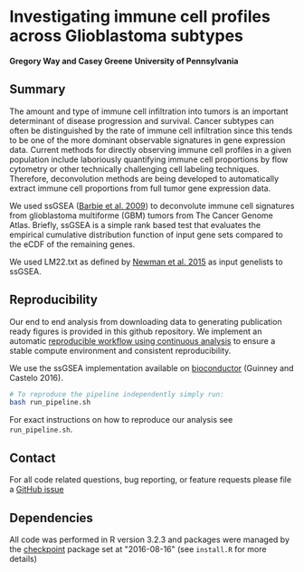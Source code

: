 # Investigating immune cell profiles across Glioblastoma subtypes

**Gregory Way and Casey Greene**
**University of Pennsylvania**

## Summary

The amount and type of immune cell infiltration into tumors is an important
determinant of disease progression and survival. Cancer subtypes can often be
distinguished by the rate of immune cell infiltration since this tends to be one
of the more dominant observable signatures in gene expression data. Current
methods for directly observing immune cell profiles in a given population
include laboriously quantifying immune cell proportions by flow cytometry or
other technically challenging cell labeling techniques. Therefore, deconvolution
methods are being developed to automatically extract immune cell proportions
from full tumor gene expression data.

We used ssGSEA ([Barbie et al. 2009](http:/doi.org/10.1038/nature08460 "ssGSEA"))
to deconvolute immune cell signatures from glioblastoma multiforme (GBM) tumors
from The Cancer Genome Atlas. Briefly, ssGSEA is a simple rank based test that
evaluates the empirical cumulative distribution function of input gene sets
compared to the eCDF of the remaining genes.

We used LM22.txt as defined by
[Newman et al. 2015](http://doi.org/10.1038/nmeth.3337 "CIBERSORT") as input
genelists to ssGSEA.

## Reproducibility

Our end to end analysis from downloading data to generating publication ready
figures is provided in this github repository. We implement an automatic 
[reproducible workflow using continuous analysis](http://doi.org/10.1101/056473 "Beaulieu-Jones and Greene 2016")
to ensure a stable compute environment and consistent reproducibility.

We use the ssGSEA implementation available on
[bioconductor](https://bioconductor.org/packages/release/bioc/html/GSVA.html)
(Guinney and Castelo 2016).

```bash
# To reproduce the pipeline independently simply run:
bash run_pipeline.sh
```

For exact instructions on how to reproduce our analysis see `run_pipeline.sh`.

## Contact

For all code related questions, bug reporting, or feature requests please file a
[GitHub issue](https://github.com/greenelab/GBM_immune_profiles/issues "file an issue")

## Dependencies

All code was performed in R version 3.2.3 and packages were managed by the
[checkpoint](https://cran.r-project.org/web/packages/checkpoint/index.html "Microsoft checkpoint r package")
package set at "2016-08-16" (see `install.R` for more details)

